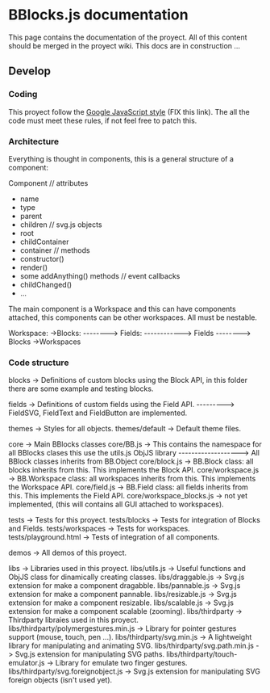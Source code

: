 # BBlocks.js documentation

This page contains the documentation of the proyect. All of this content should be merged in the proyect wiki. This docs are in construction ...

## Develop

### Coding

This proyect follow the [Google JavaScript style][google-js-style] (FIX this link). The all the code must meet these rules, if not feel free to patch this.

[google-js-style]:https://google-styleguide.googlecode.com/svn/trunk/javascriptguide.xml

### Architecture

Everything is thought in components, this is a general structure of a component:

Component
  // attributes
  - name
  - type
  - parent
  - children
  // svg.js objects
  - root
  - childContainer
  - container
  // methods
  - constructor()
  - render()
  - some addAnything() methods
  // event callbacks
  - childChanged()
  - ...

The main component is a Workspace and this can have components attached, this components can be other workspaces. All must be nestable.

Workspace:
  ->Blocks:
  --------> Fields:
  ------------> Fields
  --------> Blocks
  ->Workspaces

### Code structure

blocks  -> Definitions of custom blocks using the Block API, in this folder there are some example and testing blocks.

fields  -> Definitions of custom fields using the Field API.
---------> FieldSVG, FieldText and FieldButton are implemented.

themes  -> Styles for all objects.
themes/default     -> Default theme files.

core    -> Main BBlocks classes
core/BB.js        -> This contains the namespace for all BBlocks clases this use the utils.js ObjJS library
-------------------> All BBlock classes inherits from BB.Object
core/block.js     -> BB.Block class: all blocks inherits from this. This implements the Block API.
core/workspace.js -> BB.Workspace class: all workspaces inherits from this. This implements the Workspace API.
core/field.js     -> BB.Field class: all fields inherits from this. This implements the Field API.
core/workspace_blocks.js -> not yet implemented, (this will contains all GUI attached to workspaces).

tests    -> Tests for this proyect.
tests/blocks          -> Tests for integration of Blocks and Fields.
tests/workspaces      -> Tests for workspaces.
tests/playground.html -> Tests of integration of all components.

demos    -> All demos of this proyect.

libs     -> Libraries used in this proyect.
libs/utils.js      -> Useful functions and ObjJS class for dinamically creating classes.
libs/draggable.js  -> Svg.js extension for make a component dragabble.
libs/pannable.js   -> Svg.js extension for make a component pannable.
libs/resizable.js  -> Svg.js extension for make a component resizable.
libs/scalable.js   -> Svg.js extension for make a component scalable (zooming).
libs/thirdparty -> Thirdparty libraies used in this proyect.
libs/thirdparty/polymergestures.min.js -> Library for pointer gestures support (mouse, touch, pen ...).
libs/thirdparty/svg.min.js             -> A lightweight library for manipulating and animating SVG.
libs/thirdparty/svg.path.min.js        -> Svg.js extension for manipulating SVG paths.
libs/thirdparty/touch-emulator.js      -> Library for emulate two finger gestures.
libs/thirdparty/svg.foreignobject.js   -> Svg.js extension for manipulating SVG foreign objects (isn't used yet).
